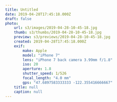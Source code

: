 ```yaml
---
title: Untitled
date: 2019-04-28T17:45:18.000Z
draft: false
photo:
    url: s3/images/2019-04-28-10-45-18.jpg
    thumb: s3/thumbs/2019-04-28-10-45-18.jpg
    preview: s3/previews/2019-04-28-10-45-18.jpg
    created: 2019-04-28T17:45:18.000Z
    exif:
        make: Apple
        model: "iPhone 7"
        lens: "iPhone 7 back camera 3.99mm f/1.8"
        iso: 20
        aperture: 1.8
        shutter_speed: 1/526
        focal_length: "4.0 mm"
        gps: "47.6897583333333 -122.355416666667"
    title: null
    caption: null
---
```


